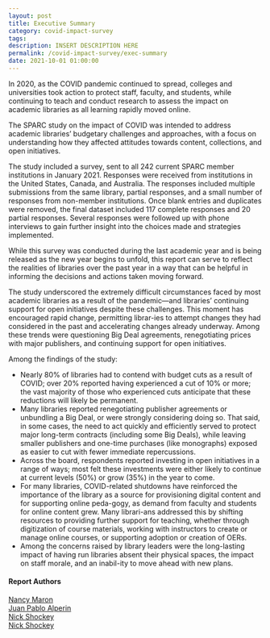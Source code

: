 ```yaml
---
layout: post
title: Executive Summary
category: covid-impact-survey
tags:
description: INSERT DESCRIPTION HERE 
permalink: /covid-impact-survey/exec-summary
date: 2021-10-01 01:00:00
---
```


In 2020, as the COVID pandemic continued to spread, colleges and universities took action to protect staff, faculty, and students, while continuing to teach and conduct research to assess the impact on academic libraries as all learning rapidly moved online. 

The SPARC study on the impact of COVID was intended to address academic libraries’ budgetary challenges and approaches, with a focus on understanding how they affected attitudes towards content, collections, and open initiatives.

The study included a survey, sent to all 242 current SPARC member institutions in January 2021. Responses were received from institutions in the United States, Canada, and Australia. The responses included multiple submissions from the same library, partial responses, and a small number of responses from non-member institutions. Once blank entries and duplicates were removed, the final dataset included 117 complete responses and 20 partial responses. Several responses were followed up with phone interviews to gain further insight into the choices made and strategies implemented.

While this survey was conducted during the last academic year and is being released as the new year begins to unfold, this report can serve to reflect the realities of libraries over the past year in a way that can be helpful in informing the decisions and actions taken moving forward.

The study underscored the extremely difficult circumstances faced by most academic libraries as a result of the pandemic—and libraries’ continuing support for open initiatives despite these challenges. This moment has encouraged rapid change, permitting librar-ies to attempt changes they had considered in the past and accelerating changes already underway. Among these trends were questioning Big Deal agreements, renegotiating prices with major publishers, and continuing support for open initiatives.

Among the findings of the study:
* Nearly 80% of libraries had to contend with budget cuts as a result of COVID; over 20% reported having experienced a cut of 10% or more; the vast majority of those who experienced cuts anticipate that these reductions will likely be permanent.
* Many libraries reported renegotiating publisher agreements or unbundling a Big Deal, or were strongly considering doing so. That said, in some cases, the need to act quickly and efficiently served to protect major long-term contracts (including some Big Deals), while leaving smaller publishers and one-time purchases (like monographs) exposed as easier to cut with fewer immediate repercussions.
* Across the board, respondents reported investing in open initiatives in a range of ways; most felt these investments were either likely to continue at current levels
(50%) or grow (35%) in the year to come.
* For many libraries, COVID-related shutdowns have reinforced the importance of the library as a source for provisioning digital content and for supporting online peda-gogy, as demand from faculty and students for online content grew. Many librari-ans addressed this by shifting resources to providing further support for teaching, whether through digitization of course materials, working with instructors to create or manage online courses, or supporting adoption or creation of OERs.
* Among the concerns raised by library leaders were the long-lasting impact of having run libraries absent their physical spaces, the impact on staff morale, and an inabil-ity to move ahead with new plans.

#### Report Authors

[Nancy Maron](https://sparcopen.org/people/nancy-maron/)<br/>
[Juan Pablo Alperin](https://sparcopen.org/people/juan-pablo-alperin/)<br/>
[Nick Shockey](https://sparcopen.org/people/nick-shockey/)<br/>
[Nick Shockey](https://sparcopen.org/people/nick-shockey/)
